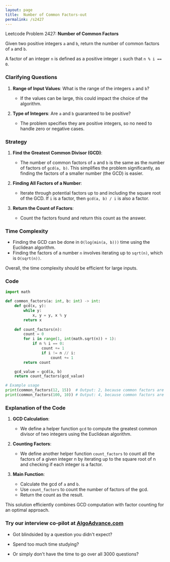```yaml
---
layout: page
title:  Number of Common Factors-out
permalink: /s2427
---
```


Leetcode Problem 2427: **Number of Common Factors**

Given two positive integers `a` and `b`, return the number of common factors of `a` and `b`.

A factor of an integer `n` is defined as a positive integer `i` such that `n % i == 0`.

### Clarifying Questions

1. **Range of Input Values**: What is the range of the integers `a` and `b`?
   - If the values can be large, this could impact the choice of the algorithm.

2. **Type of Integers**: Are `a` and `b` guaranteed to be positive?
   - The problem specifies they are positive integers, so no need to handle zero or negative cases.

### Strategy

1. **Find the Greatest Common Divisor (GCD)**: 
    - The number of common factors of `a` and `b` is the same as the number of factors of `gcd(a, b)`. This simplifies the problem significantly, as finding the factors of a smaller number (the GCD) is easier.

2. **Finding All Factors of a Number**:
    - Iterate through potential factors up to and including the square root of the GCD. If `i` is a factor, then `gcd(a, b) / i` is also a factor.

3. **Return the Count of Factors**:
    - Count the factors found and return this count as the answer.

### Time Complexity

- Finding the GCD can be done in `O(log(min(a, b)))` time using the Euclidean algorithm.
- Finding the factors of a number `n` involves iterating up to `sqrt(n)`, which is `O(sqrt(n))`.

Overall, the time complexity should be efficient for large inputs.

### Code

```python
import math
  
def common_factors(a: int, b: int) -> int:
    def gcd(x, y):
        while y:
            x, y = y, x % y
        return x
    
    def count_factors(n):
        count = 0
        for i in range(1, int(math.sqrt(n)) + 1):
            if n % i == 0:
                count += 1
                if i != n // i:
                    count += 1
        return count

    gcd_value = gcd(a, b)
    return count_factors(gcd_value)

# Example usage
print(common_factors(12, 15))  # Output: 2, because common factors are 1 and 3
print(common_factors(100, 10)) # Output: 4, because common factors are 1, 2, 5, and 10
```

### Explanation of the Code

1. **GCD Calculation**: 
    - We define a helper function `gcd` to compute the greatest common divisor of two integers using the Euclidean algorithm.

2. **Counting Factors**:
    - We define another helper function `count_factors` to count all the factors of a given integer n by iterating up to the square root of n and checking if each integer is a factor.

3. **Main Function**:
    - Calculate the gcd of `a` and `b`.
    - Use `count_factors` to count the number of factors of the gcd.
    - Return the count as the result.

This solution efficiently combines GCD computation with factor counting for an optimal approach.


### Try our interview co-pilot at [AlgoAdvance.com](https://algoAdvance.com)

- Got blindsided by a question you didn't expect?

- Spend too much time studying?

- Or simply don't have the time to go over all 3000 questions?

